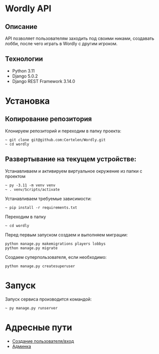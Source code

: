 # Wordly API
## Описание
API позволяет пользователям заходить под своими никами, создавать лобби, после чего играть в Wordly с другим игроком.

## Технологии
- Python 3.11
- Django 5.0.2
- Django REST Framework 3.14.0

# Установка
## Копирование репозитория
Клонируем репозиторий и переходим в папку проекта:
```
~ git clone git@github.com:Certelen/Wordly.git
~ cd wordly
```

## Развертывание на текущем устройстве:
Устанавливаем и активируем виртуальное окружение из папки с проектом
```
~ py -3.11 -m venv venv
~ . venv/Scripts/activate
```
Устанавливаем требуемые зависимости:
```
~ pip install -r requirements.txt
```

Переходим в папку
```
~ cd wordly
```
Перед первым запуском создаем и выполняем миграции:
```
python manage.py makemigrations players lobbys
python manage.py migrate
```
Создаем суперпользователя, если необходимо:
```
python manage.py createsuperuser
```
# Запуск
Запуск сервиса производится командой:
```
~ py manage.py runserver
```
# Адресные пути
- [Создание пользователя/вход](http://127.0.0.1:8000/login)
- [Админка](http://127.0.0.1:8000/admin)